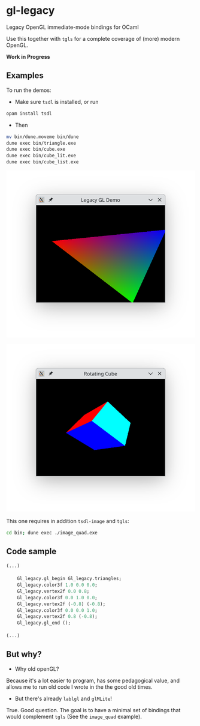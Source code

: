 # gl-legacy

Legacy OpenGL immediate-mode bindings for OCaml

Use this together with `tgls` for a complete coverage of (more) modern OpenGL.

__Work in Progress__

## Examples

To run the demos:

* Make sure `tsdl` is installed, or run
```bash
opam install tsdl
```

* Then

```bash
mv bin/dune.moveme bin/dune
dune exec bin/triangle.exe
dune exec bin/cube.exe
dune exec bin/cube_lit.exe
dune exec bin/cube_list.exe
```

![triangle](triangle.png)

![cube](cube.png)

This one requires in addition `tsdl-image` and `tgls`:

```bash
cd bin; dune exec ./image_quad.exe
```

## Code sample

```ocaml
(...)

    Gl_legacy.gl_begin Gl_legacy.triangles;
    Gl_legacy.color3f 1.0 0.0 0.0;
    Gl_legacy.vertex2f 0.0 0.8;
    Gl_legacy.color3f 0.0 1.0 0.0;
    Gl_legacy.vertex2f (-0.8) (-0.8);
    Gl_legacy.color3f 0.0 0.0 1.0;
    Gl_legacy.vertex2f 0.8 (-0.8);
    Gl_legacy.gl_end ();

(...)
```

## But why?

* Why old openGL?

Because it's a lot easier to program, has some pedagogical value, and
allows me to run old code I wrote in the the good old times.

* But there's already `lablgl` and `glMLite`!

True. Good question. The goal is to have a minimal set of bindings
that would complement `tgls` (See the `image_quad` example).
